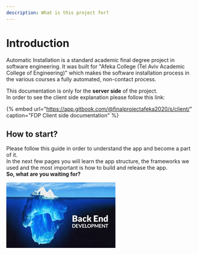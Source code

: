 ```yaml
---
description: What is this project for?
---
```


# Introduction

Automatic Installation is a standard academic final degree project in software engineering. It was built for "Afeka College \(Tel Aviv Academic College of Engineering\)" which makes the software installation process in the various courses a fully automated, non-contact process.

  
This documentation is only for the **server side** of the project.  
In order to see the client side explanation please follow this link:

{% embed url="https://app.gitbook.com/@finalprojectafeka2020/s/client/" caption="FDP Client side documentation" %}

## How to start?

Please follow this guide in order to understand the app and become a part of it.  
In the next few pages you will learn the app structure, the frameworks we used and the most important is how to build and release the app.  
**So, what are you waiting for?**  


![](.gitbook/assets/backend.jpg)

